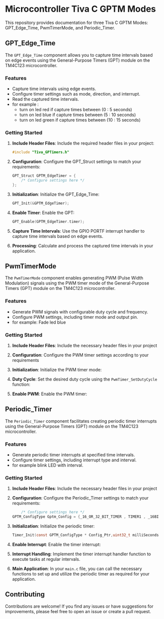 # Microcontroller Tiva C GPTM Modes

This repository provides documentation for three Tiva C GPTM Modes: GPT_Edge_Time, PwmTimerMode, and Periodic_Timer.

## GPT_Edge_Time

The `GPT_Edge_Time` component allows you to capture time intervals based on edge events using the General-Purpose Timers (GPT) module on the TM4C123 microcontroller.

### Features

- Capture time intervals using edge events.
- Configure timer settings such as mode, direction, and interrupt.
- Read the captured time intervals.
- for example :
  - turn on led red if capture times between (0 : 5 seconds)
  - turn on led blue if capture times between (5 : 10 seconds)
  - turn on led green if capture times between (10 : 15 seconds)

### Getting Started

1. **Include Header Files**: Include the required header files in your project:

    ```c
    #include "Tiva_GPTimers.h"
    ```

2. **Configuration**: Configure the GPT_Struct settings to match your requirements:

    ```c
    GPT_Struct GPTM_EdgeTimer = {
        /* Configure settings here */
    };
    ```

3. **Initialization**: Initialize the GPT_Edge_Time:

    ```c
    GPT_Init(&GPTM_EdgeTimer);
    ```

4. **Enable Timer**: Enable the GPT:

    ```c
    GPT_Enable(GPTM_EdgeTimer.timer);
    ```

5. **Capture Time Intervals**: Use the GPIO PORTF interrupt handler to capture time intervals based on edge events.

6. **Processing**: Calculate and process the captured time intervals in your application.
   

## PwmTimerMode

The `PwmTimerMode` component enables generating PWM (Pulse Width Modulation) signals using the PWM timer mode of the General-Purpose Timers (GPT) module on the TM4C123 microcontroller.

### Features

- Generate PWM signals with configurable duty cycle and frequency.
- Configure PWM settings, including timer mode and output pin.
- for example: Fade led blue

### Getting Started

1. **Include Header Files**: Include the necessary header files in your project

2. **Configuration**: Configure the PWM timer settings according to your requirements

3. **Initialization**: Initialize the PWM timer mode:

4. **Duty Cycle**: Set the desired duty cycle using the `PwmTimer_SetDutyCycle` function:


5. **Enable PWM**: Enable the PWM timer:


## Periodic_Timer

The `Periodic_Timer` component facilitates creating periodic timer interrupts using the General-Purpose Timers (GPT) module on the TM4C123 microcontroller.

### Features

- Generate periodic timer interrupts at specified time intervals.
- Configure timer settings, including interrupt type and interval.
- for example blink LED with interval.

### Getting Started

1. **Include Header Files**: Include the necessary header files in your project

2. **Configuration**: Configure the Periodic_Timer settings to match your requirements:

    ```c
        /* Configure settings here */
    GPTM_ConfigType Gptm_Config = {_16_OR_32_BIT_TIMER , TIMER1 , _16BIT_IN_16_OR_32_BIT_TIMER , PERIODIC , INDIVIDUAL_A};
    
    ```

3. **Initialization**: Initialize the periodic timer:

    ```c
    Timer_Init(const GPTM_ConfigType * Config_Ptr,uint32_t milliSeconds);
    ```

4. **Enable Interrupt**: Enable the timer interrupt:

5. **Interrupt Handling**: Implement the timer interrupt handler function to execute tasks at regular intervals.

6. **Main Application**: In your `main.c` file, you can call the necessary functions to set up and utilize the periodic timer as required for your application.

## Contributing

Contributions are welcome! If you find any issues or have suggestions for improvements, please feel free to open an issue or create a pull request.

